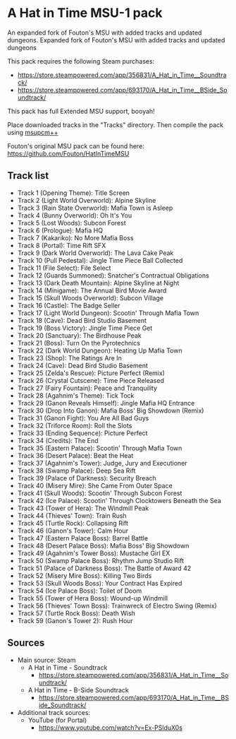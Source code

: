 # A Hat in Time MSU-1 pack

An expanded fork of Fouton's MSU with added tracks and updated dungeons.
Expanded fork of Fouton's MSU with added tracks and updated dungeons

This pack requires the following Steam purchases:
  * https://store.steampowered.com/app/356831/A_Hat_in_Time__Soundtrack/
  * https://store.steampowered.com/app/693170/A_Hat_in_Time__BSide_Soundtrack/

This pack has full Extended MSU support, booyah!

Place downloaded tracks in the "Tracks" directory. Then compile the
pack using [msupcm++](https://github.com/qwertymodo/msupcm)

Fouton's original MSU pack can be found here:
https://github.com/Fouton/HatInTimeMSU

## Track list

* Track 1 (Opening Theme): Title Screen
* Track 2 (Light World Overworld): Alpine Skyline
* Track 3 (Rain State Overworld): Mafia Town is Asleep
* Track 4 (Bunny Overworld): Oh It's You
* Track 5 (Lost Woods): Subcon Forest
* Track 6 (Prologue): Mafia HQ
* Track 7 (Kakariko): No More Mafia Boss
* Track 8 (Portal): Time Rift SFX
* Track 9 (Dark World Overworld): The Lava Cake Peak
* Track 10 (Pull Pedestal): Jingle Time Piece Ball Collected
* Track 11 (File Select): File Select
* Track 12 (Guards Summoned): Snatcher's Contractual Obligations
* Track 13 (Dark Death Mountain): Alpine Skyline at Night
* Track 14 (Minigame): The Annual Bird Movie Award
* Track 15 (Skull Woods Overworld): Subcon Village
* Track 16 (Castle): The Badge Seller
* Track 17 (Light World Dungeon): Scootin' Through Mafia Town
* Track 18 (Cave): Dead Bird Studio Basement
* Track 19 (Boss Victory): Jingle Time Piece Get
* Track 20 (Sanctuary): The Birdhouse Peak
* Track 21 (Boss): Turn On the Pyrotechnics
* Track 22 (Dark World Dungeon): Heating Up Mafia Town
* Track 23 (Shop): The Ratings Are In
* Track 24 (Cave): Dead Bird Studio Basement
* Track 25 (Zelda's Rescue): Picture Perfect (Remix)
* Track 26 (Crystal Cutscene): Time Piece Released
* Track 27 (Fairy Fountain): Peace and Tranquility
* Track 28 (Agahnim's Theme): Tick Tock
* Track 29 (Ganon Reveals Himself): Jingle Mafia HQ Entrance
* Track 30 (Drop Into Ganon): Mafia Boss' Big Showdown (Remix)
* Track 31 (Ganon Fight): You Are All Bad Guys
* Track 32 (Triforce Room): Roll the Slots
* Track 33 (Ending Sequence): Picture Perfect
* Track 34 (Credits): The End
* Track 35 (Eastern Palace): Scootin' Through Mafia Town
* Track 36 (Desert Palace): Beat the Heat
* Track 37 (Agahnim's Tower): Judge, Jury and Executioner
* Track 38 (Swamp Palace): Deep Sea Rift
* Track 39 (Palace of Darkness): Security Breach
* Track 40 (Misery Mire): She Came From Outer Space
* Track 41 (Skull Woods): Scootin' Through Subcon Forest
* Track 42 (Ice Palace): Scootin' Through Clocktowers Beneath the Sea
* Track 43 (Tower of Hera): The Windmill Peak
* Track 44 (Thieves' Town): Train Rush
* Track 45 (Turtle Rock): Collapsing Rift
* Track 46 (Ganon's Tower): Calm Hour
* Track 47 (Eastern Palace Boss): Barrel Battle
* Track 48 (Desert Palace Boss): Mafia Boss' Big Showdown
* Track 49 (Agahnim's Tower Boss): Mustache Girl EX
* Track 50 (Swamp Palace Boss): Rhythm Jump Studio Rift
* Track 51 (Palace of Darkness Boss): The Battle of Award 42
* Track 52 (Misery Mire Boss): Killing Two Birds
* Track 53 (Skull Woods Boss): Your Contract Has Expired
* Track 54 (Ice Palace Boss): Toilet of Doom
* Track 55 (Tower of Hera Boss): Wound-up Windmill
* Track 56 (Thieves' Town Boss): Trainwreck of Electro Swing (Remix)
* Track 57 (Turtle Rock Boss): Death Wish
* Track 59 (Ganon's Tower 2): Rush Hour

## Sources

* Main source: Steam
  * A Hat in Time - Soundtrack
    * https://store.steampowered.com/app/356831/A_Hat_in_Time__Soundtrack/
  * A Hat in Time - B-Side Soundtrack
    * https://store.steampowered.com/app/693170/A_Hat_in_Time__BSide_Soundtrack/
* Additional track sources:
  * YouTube (for Portal)
    * https://www.youtube.com/watch?v=Ex-PSlduX0s